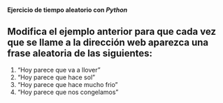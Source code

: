 #### Ejercicio de tiempo aleatorio con *Python*

## Modifica el ejemplo anterior para que cada vez que se llame a la dirección web aparezca una frase aleatoria de las siguientes:

1. “Hoy parece que va a llover”
2. “Hoy parece que hace sol”
3. “Hoy parece que hace mucho frio”
4. “Hoy parece que nos congelamos”
